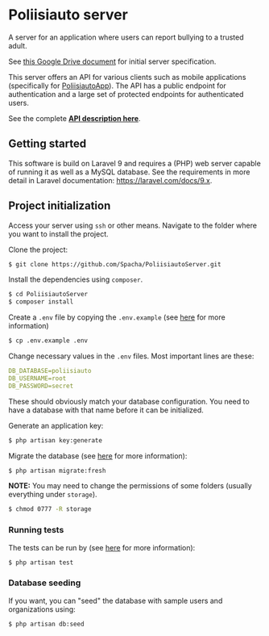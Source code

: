 # Poliisiauto server

A server for an application where users can report bullying to a trusted adult.

See [this Google Drive document](https://docs.google.com/spreadsheets/d/1WYGZZfEpqy50AALHSY2IM9s3xUBot-i0YONzvU3Gz-4/edit#gid=1449701033) for initial server specification.

This server offers an API for various clients such as mobile applications (specifically for [PoliisiautoApp](https://github.com/Spacha/PoliisiautoApp)). The API has a public endpoint for authentication and a large set of protected endpoints for authenticated users.

See the complete **[API description here](https://documenter.getpostman.com/view/3550280/2s8YzUwMLQ#auth-info-5fd01ded-b632-4259-b02d-26f74ddd579e)**.

## Getting started

This software is build on Laravel 9 and requires a (PHP) web server capable of running it as well as a MySQL database. See the requirements in more detail in Laravel documentation: https://laravel.com/docs/9.x.

## Project initialization

Access your server using `ssh` or other means. Navigate to the folder where you want to install the project.

Clone the project:
```bash
$ git clone https://github.com/Spacha/PoliisiautoServer.git
```

Install the dependencies using `composer`.
```bash
$ cd PoliisiautoServer
$ composer install
```

Create a `.env` file by copying the `.env.example` (see [here](https://laravel.com/docs/9.x/configuration) for more information)
```bash
$ cp .env.example .env
```

Change necessary values in the `.env` files. Most important lines are these:
```yaml
DB_DATABASE=poliisiauto
DB_USERNAME=root
DB_PASSWORD=secret
```

These should obviously match your database configuration. You need to have a database with that name before it can be initialized.

Generate an application key:
```bash
$ php artisan key:generate
```

Migrate the database (see [here](https://laravel.com/docs/9.x/migrations) for more information):
```bash
$ php artisan migrate:fresh
```

**NOTE:** You may need to change the permissions of some folders (usually everything under `storage`).

```bash
$ chmod 0777 -R storage
```

### Running tests

The tests can be run by (see [here](https://laravel.com/docs/9.x/testing#running-tests) for more information):
```bash
$ php artisan test
```

### Database seeding

If you want, you can "seed" the database with sample users and organizations using:
```bash
$ php artisan db:seed
```
